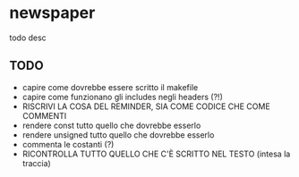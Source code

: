 # newspaper

todo desc

## TODO

- capire come dovrebbe essere scritto il makefile
- capire come funzionano gli includes negli headers (?!)
- RISCRIVI LA COSA DEL REMINDER, SIA COME CODICE CHE COME COMMENTI
- rendere const tutto quello che dovrebbe esserlo
- rendere unsigned tutto quello che dovrebbe esserlo
- commenta le costanti (?)
- RICONTROLLA TUTTO QUELLO CHE C'È SCRITTO NEL TESTO (intesa la traccia)
